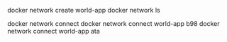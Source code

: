 docker network create world-app
docker network ls


docker network connect <name-network> <ipn-container>
docker network connect world-app b98
docker network connect world-app ata
